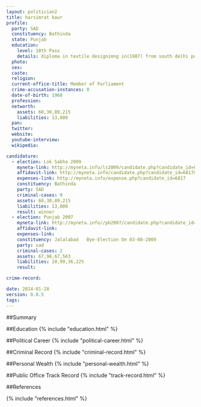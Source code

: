 ```yaml
---
layout: politician2
title: harsimrat kaur
profile: 
  party: SAD
  constituency: Bathinda
  state: Punjab
  education: 
    level: 10th Pass
    details: diploma in textile designimng in(1987) from south delhi poly.
  photo: 
  sex: 
  caste: 
  religion: 
  current-office-title: Member of Parliament
  crime-accusation-instances: 0
  date-of-birth: 1968
  profession: 
  networth: 
    assets: 60,30,89,215
    liabilities: 13,800
  pan: 
  twitter: 
  website: 
  youtube-interview: 
  wikipedia: 

candidature: 
  - election: Lok Sabha 2009
    myneta-link: http://myneta.info/ls2009/candidate.php?candidate_id=6817
    affidavit-link: http://myneta.info/candidate.php?candidate_id=6817&scan=original
    expenses-link: http://myneta.info/expense.php?candidate_id=6817
    constituency: Bathinda 
    party: SAD
    criminal-cases: 0
    assets: 60,30,89,215
    liabilities: 13,800
    result: winner 
  - election: Punjab 2007
    myneta-link: http://myneta.info//pb2007/candidate.php?candidate_id=475
    affidavit-link: 
    expenses-link: 
    constituency: Jalalabad   Bye-Election On 03-08-2009 
    party: sad
    criminal-cases: 2
    assets: 67,98,67,563
    liabilities: 20,99,36,225
    result:  

crime-record: 

date: 2014-01-28
version: 0.0.5
tags: 
---
```

##Summary


##Education
{% include "education.html" %}


##Political Career
{% include "political-career.html" %}


##Criminal Record
{% include "criminal-record.html" %}


##Personal Wealth
{% include "personal-wealth.html" %}


##Public Office Track Record
{% include "track-record.html" %}


##References


{% include "references.html" %}